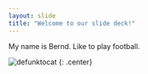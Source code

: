 ```yaml
---
layout: slide
title: "Welcome to our slide deck!"
---
```


My name is Bernd.
Like to play football.

![defunktocat](https://octodex.github.com/images/defunktocat.png)
{: .center}
